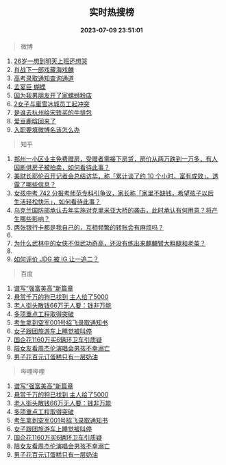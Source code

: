<div align="center"><h2>实时热搜榜</h2><h4>2023-07-09 23:51:01</h4></div>

> 微博  

1. [26岁一想到明天上班还想哭](https://s.weibo.com/weibo?q=%2326%E5%B2%81%E4%B8%80%E6%83%B3%E5%88%B0%E6%98%8E%E5%A4%A9%E4%B8%8A%E7%8F%AD%E8%BF%98%E6%83%B3%E5%93%AD%23&t=31&band_rank=1&Refer=top)<br />
2. [肖战下一部戏藏海戏麟](https://s.weibo.com/weibo?q=%23%E8%82%96%E6%88%98%E4%B8%8B%E4%B8%80%E9%83%A8%E6%88%8F%E8%97%8F%E6%B5%B7%E6%88%8F%E9%BA%9F%23&t=31&band_rank=2&Refer=top)<br />
3. [高考录取通知查询通道](https://s.weibo.com/weibo?q=%23%E9%AB%98%E8%80%83%E5%BD%95%E5%8F%96%E9%80%9A%E7%9F%A5%E6%9F%A5%E8%AF%A2%E9%80%9A%E9%81%93%23&t=31&band_rank=3&Refer=top)<br />
4. [孟宴臣 蝴蝶](https://s.weibo.com/weibo?q=%E5%AD%9F%E5%AE%B4%E8%87%A3%20%E8%9D%B4%E8%9D%B6&t=31&band_rank=4&Refer=top)<br />
5. [因为我男朋友开了家螺蛳粉店](https://s.weibo.com/weibo?q=%23%E5%9B%A0%E4%B8%BA%E6%88%91%E7%94%B7%E6%9C%8B%E5%8F%8B%E5%BC%80%E4%BA%86%E5%AE%B6%E8%9E%BA%E8%9B%B3%E7%B2%89%E5%BA%97%23&t=31&band_rank=5&Refer=top)<br />
6. [2女子与蜜雪冰城员工起冲突](https://s.weibo.com/weibo?q=%232%E5%A5%B3%E5%AD%90%E4%B8%8E%E8%9C%9C%E9%9B%AA%E5%86%B0%E5%9F%8E%E5%91%98%E5%B7%A5%E8%B5%B7%E5%86%B2%E7%AA%81%23&t=31&band_rank=6&Refer=top)<br />
7. [是谁去杭州给宋轶买的牛排包](https://s.weibo.com/weibo?q=%23%E6%98%AF%E8%B0%81%E5%8E%BB%E6%9D%AD%E5%B7%9E%E7%BB%99%E5%AE%8B%E8%BD%B6%E4%B9%B0%E7%9A%84%E7%89%9B%E6%8E%92%E5%8C%85%23&t=31&band_rank=7&Refer=top)<br />
8. [爱豆鹿晗回来了](https://s.weibo.com/weibo?q=%23%E7%88%B1%E8%B1%86%E9%B9%BF%E6%99%97%E5%9B%9E%E6%9D%A5%E4%BA%86%23&t=31&band_rank=8&Refer=top)<br />
9. [入职要填微博名该怎么办](https://s.weibo.com/weibo?q=%23%E5%85%A5%E8%81%8C%E8%A6%81%E5%A1%AB%E5%BE%AE%E5%8D%9A%E5%90%8D%E8%AF%A5%E6%80%8E%E4%B9%88%E5%8A%9E%23&t=31&band_rank=9&Refer=top)<br />

> 知乎  

1. [郑州一小区业主免费赠房，受赠者需接下房贷，房价从两万跌到一万多，有人因断供房子被拍卖，如何看待此事？](https://www.zhihu.com/question/611125322)<br />
2. [美财长耶伦召开记者会总结访华，称「累计谈了约 10 个小时，富有成效」，透露了哪些信息？](https://www.zhihu.com/question/611205658)<br />
3. [女孩中考 742 分报考师范专科引争议，家长称「家里不缺钱，希望孩子以后生活轻松快乐」，如何看待此事？](https://www.zhihu.com/question/611196621)<br />
4. [乌克兰国防部承认去年实施对克里米亚大桥的袭击，此时承认有何用意？将产生哪些影响？](https://www.zhihu.com/question/611197844)<br />
5. [两张银行卡都是我自己的，互相频繁的转账会有麻烦吗？](https://www.zhihu.com/question/600890599)<br />
6. []()<br />
7. [为什么武林中的女侠不但武功奇高，还没有练出来麒麟臂大粗腿和老茧？](https://www.zhihu.com/question/278326506)<br />
8. []()<br />
9. [如何评价 JDG 被 IG 让一追二？](https://www.zhihu.com/question/611228653)<br />

> 百度  

1. [谱写“强富美高”新篇章](https://www.baidu.com/s?wd=%E8%B0%B1%E5%86%99%E2%80%9C%E5%BC%BA%E5%AF%8C%E7%BE%8E%E9%AB%98%E2%80%9D%E6%96%B0%E7%AF%87%E7%AB%A0&sa=fyb_news&rsv_dl=fyb_news)<br />
2. [悬赏千万的狗已找到 主人给了5000](https://www.baidu.com/s?wd=%E6%82%AC%E8%B5%8F%E5%8D%83%E4%B8%87%E7%9A%84%E7%8B%97%E5%B7%B2%E6%89%BE%E5%88%B0+%E4%B8%BB%E4%BA%BA%E7%BB%99%E4%BA%865000&sa=fyb_news&rsv_dl=fyb_news)<br />
3. [老人街头散钱66万无人要：钱非万能](https://www.baidu.com/s?wd=%E8%80%81%E4%BA%BA%E8%A1%97%E5%A4%B4%E6%95%A3%E9%92%B166%E4%B8%87%E6%97%A0%E4%BA%BA%E8%A6%81%EF%BC%9A%E9%92%B1%E9%9D%9E%E4%B8%87%E8%83%BD&sa=fyb_news&rsv_dl=fyb_news)<br />
4. [多项重点工程取得突破](https://www.baidu.com/s?wd=%E5%A4%9A%E9%A1%B9%E9%87%8D%E7%82%B9%E5%B7%A5%E7%A8%8B%E5%8F%96%E5%BE%97%E7%AA%81%E7%A0%B4&sa=fyb_news&rsv_dl=fyb_news)<br />
5. [考生拿到空军001号招飞录取通知书](https://www.baidu.com/s?wd=%E8%80%83%E7%94%9F%E6%8B%BF%E5%88%B0%E7%A9%BA%E5%86%9B001%E5%8F%B7%E6%8B%9B%E9%A3%9E%E5%BD%95%E5%8F%96%E9%80%9A%E7%9F%A5%E4%B9%A6&sa=fyb_news&rsv_dl=fyb_news)<br />
6. [女子跟团旅游车上睡觉被叫停](https://www.baidu.com/s?wd=%E5%A5%B3%E5%AD%90%E8%B7%9F%E5%9B%A2%E6%97%85%E6%B8%B8%E8%BD%A6%E4%B8%8A%E7%9D%A1%E8%A7%89%E8%A2%AB%E5%8F%AB%E5%81%9C&sa=fyb_news&rsv_dl=fyb_news)<br />
7. [国企花1160万买6辆环卫车引质疑](https://www.baidu.com/s?wd=%E5%9B%BD%E4%BC%81%E8%8A%B11160%E4%B8%87%E4%B9%B06%E8%BE%86%E7%8E%AF%E5%8D%AB%E8%BD%A6%E5%BC%95%E8%B4%A8%E7%96%91&sa=fyb_news&rsv_dl=fyb_news)<br />
8. [陪女友看周杰伦演唱会男孩不幸溺亡](https://www.baidu.com/s?wd=%E9%99%AA%E5%A5%B3%E5%8F%8B%E7%9C%8B%E5%91%A8%E6%9D%B0%E4%BC%A6%E6%BC%94%E5%94%B1%E4%BC%9A%E7%94%B7%E5%AD%A9%E4%B8%8D%E5%B9%B8%E6%BA%BA%E4%BA%A1&sa=fyb_news&rsv_dl=fyb_news)<br />
9. [男子花百元订蛋糕只有一层奶油](https://www.baidu.com/s?wd=%E7%94%B7%E5%AD%90%E8%8A%B1%E7%99%BE%E5%85%83%E8%AE%A2%E8%9B%8B%E7%B3%95%E5%8F%AA%E6%9C%89%E4%B8%80%E5%B1%82%E5%A5%B6%E6%B2%B9&sa=fyb_news&rsv_dl=fyb_news)<br />

> 哔哩哔哩  

1. [谱写“强富美高”新篇章](https://www.baidu.com/s?wd=%E8%B0%B1%E5%86%99%E2%80%9C%E5%BC%BA%E5%AF%8C%E7%BE%8E%E9%AB%98%E2%80%9D%E6%96%B0%E7%AF%87%E7%AB%A0&sa=fyb_news&rsv_dl=fyb_news)<br />
2. [悬赏千万的狗已找到 主人给了5000](https://www.baidu.com/s?wd=%E6%82%AC%E8%B5%8F%E5%8D%83%E4%B8%87%E7%9A%84%E7%8B%97%E5%B7%B2%E6%89%BE%E5%88%B0+%E4%B8%BB%E4%BA%BA%E7%BB%99%E4%BA%865000&sa=fyb_news&rsv_dl=fyb_news)<br />
3. [老人街头散钱66万无人要：钱非万能](https://www.baidu.com/s?wd=%E8%80%81%E4%BA%BA%E8%A1%97%E5%A4%B4%E6%95%A3%E9%92%B166%E4%B8%87%E6%97%A0%E4%BA%BA%E8%A6%81%EF%BC%9A%E9%92%B1%E9%9D%9E%E4%B8%87%E8%83%BD&sa=fyb_news&rsv_dl=fyb_news)<br />
4. [多项重点工程取得突破](https://www.baidu.com/s?wd=%E5%A4%9A%E9%A1%B9%E9%87%8D%E7%82%B9%E5%B7%A5%E7%A8%8B%E5%8F%96%E5%BE%97%E7%AA%81%E7%A0%B4&sa=fyb_news&rsv_dl=fyb_news)<br />
5. [考生拿到空军001号招飞录取通知书](https://www.baidu.com/s?wd=%E8%80%83%E7%94%9F%E6%8B%BF%E5%88%B0%E7%A9%BA%E5%86%9B001%E5%8F%B7%E6%8B%9B%E9%A3%9E%E5%BD%95%E5%8F%96%E9%80%9A%E7%9F%A5%E4%B9%A6&sa=fyb_news&rsv_dl=fyb_news)<br />
6. [女子跟团旅游车上睡觉被叫停](https://www.baidu.com/s?wd=%E5%A5%B3%E5%AD%90%E8%B7%9F%E5%9B%A2%E6%97%85%E6%B8%B8%E8%BD%A6%E4%B8%8A%E7%9D%A1%E8%A7%89%E8%A2%AB%E5%8F%AB%E5%81%9C&sa=fyb_news&rsv_dl=fyb_news)<br />
7. [国企花1160万买6辆环卫车引质疑](https://www.baidu.com/s?wd=%E5%9B%BD%E4%BC%81%E8%8A%B11160%E4%B8%87%E4%B9%B06%E8%BE%86%E7%8E%AF%E5%8D%AB%E8%BD%A6%E5%BC%95%E8%B4%A8%E7%96%91&sa=fyb_news&rsv_dl=fyb_news)<br />
8. [陪女友看周杰伦演唱会男孩不幸溺亡](https://www.baidu.com/s?wd=%E9%99%AA%E5%A5%B3%E5%8F%8B%E7%9C%8B%E5%91%A8%E6%9D%B0%E4%BC%A6%E6%BC%94%E5%94%B1%E4%BC%9A%E7%94%B7%E5%AD%A9%E4%B8%8D%E5%B9%B8%E6%BA%BA%E4%BA%A1&sa=fyb_news&rsv_dl=fyb_news)<br />
9. [男子花百元订蛋糕只有一层奶油](https://www.baidu.com/s?wd=%E7%94%B7%E5%AD%90%E8%8A%B1%E7%99%BE%E5%85%83%E8%AE%A2%E8%9B%8B%E7%B3%95%E5%8F%AA%E6%9C%89%E4%B8%80%E5%B1%82%E5%A5%B6%E6%B2%B9&sa=fyb_news&rsv_dl=fyb_news)<br />

